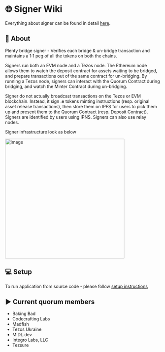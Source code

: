 # 🌐 Signer Wiki
Everything about signer can be found in detail [here](https://github.com/Plenty-DeFi/plenty-bridge-signer/wiki/).

## 📝 About

Plenty bridge signer -  Verifies each bridge & un-bridge transaction and maintains a 1:1 peg of all the tokens on both the chains.

Signers run both an EVM node and a Tezos node. The Ethereum node allows them to watch the deposit contract for assets waiting to be bridged, and prepare transactions out of the same contract for un-bridging. By running a Tezos node, signers can interact with the Quorum Contract during bridging, and watch the Minter Contract during un-bridging.

Signer do not actually broadcast transactions on the Tezos or EVM blockchain. Instead, it sign .e tokens minting instructions (resp. original asset release transactions), then store them on IPFS for users to pick them up and present them to the Quorum Contract (resp. Deposit Contract). Signers are identified by users using IPNS. Signers can also use relay nodes.

Signer infrastructure look as below

<img width="387" alt="image" src="https://user-images.githubusercontent.com/57598532/182734850-18820607-44e1-49e6-b4ca-221384e5bb24.png">

## 💻 Setup

To run application from source code - please follow [setup instructions](https://github.com/Plenty-DeFi/plenty-bridge-signer/wiki/Setup)

## ▶️ Current quorum members
* Baking Bad
* Codecrafting Labs
* Madfish
* Tezos Ukraine
* MIDL.dev
* Integro Labs, LLC
* Tezsure
